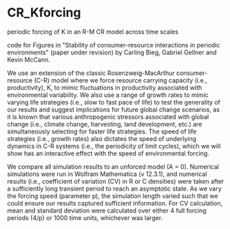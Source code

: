 # CR_Kforcing
periodic forcing of K in an R-M CR model across time scales

code for Figures in "Stability of consumer-resource interactions in periodic environments" (paper under revision) by Carling Bieg, Gabriel Gellner and Kevin McCann.

We use an extension of the classic Rosenzweig-MacArthur consumer-resource (C-R) model where we force resource carrying capacity (i.e., productivity), K, to mimic fluctuations in productivity associated with environmental variability.
We also use a range of growth rates to mimic varying life strategies (i.e., slow to fast pace of life) to test the generality of our results and suggest implications for future global change scenarios, as it is known that various anthropogenic stressors associated with global change (i.e., climate change, harvesting, land development, etc.) are simultaneously selecting for faster life strategies. The speed of life strategies (i.e., growth rates) also dictates the speed of underlying dynamics in C-R systems (i.e., the periodicity of limit cycles), which we will show has an interactive effect with the speed of environmental forcing.

We compare all simulation results to an unforced model (A = 0). Numerical simulations were run in Wolfram Mathematica (v 12.3.1), and numerical results (i.e., coefficient of variation (CV) in R or C densities) were taken after a sufficiently long transient period to reach an asymptotic state. As we vary the forcing speed (parameter p), the simulation length varied such that we could ensure our results captured sufficient information. For CV calculation, mean and standard deviation were calculated over either 4 full forcing periods (4/p) or 1000 time units, whichever was larger.

